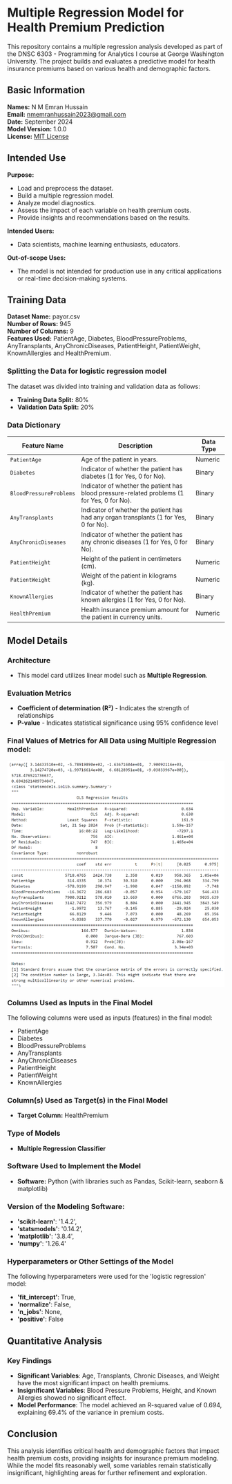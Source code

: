 # Multiple Regression Model for Health Premium Prediction

This repository contains a multiple regression analysis developed as part of the DNSC 6303 - Programming for Analytics I course at George Washington University. The project builds and evaluates a predictive model for health insurance premiums based on various health and demographic factors.

## Basic Information
**Names:** N M Emran Hussain  
**Email:** nmemranhussain2023@gmail.com  
**Date:** September 2024  
**Model Version:** 1.0.0  
**License:** [MIT License](LICENSE)

## Intended Use
**Purpose:** 
- Load and preprocess the dataset.
- Build a multiple regression model.
- Analyze model diagnostics.
- Assess the impact of each variable on health premium costs.
- Provide insights and recommendations based on the results.
  
**Intended Users:** 
- Data scientists, machine learning enthusiasts, educators.
  
**Out-of-scope Uses:** 
- The model is not intended for production use in any critical applications or real-time decision-making systems.

## Training Data
**Dataset Name:** payor.csv  
**Number of Rows:** 945  
**Number of Columns:** 9  
**Features Used:** PatientAge, Diabetes, BloodPressureProblems, AnyTransplants, AnyChronicDiseases, PatientHeight, PatientWeight, KnownAllergies and HealthPremium.

### Splitting the Data for logistic regression model
The dataset was divided into training and validation data as follows:
- **Training Data Split:** 80%
- **Validation Data Split:** 20%

### Data Dictionary

| **Feature Name**          | **Description**                                                                              | **Data Type** |
|---------------------------|----------------------------------------------------------------------------------------------|---------------|
| `PatientAge`              | Age of the patient in years.                                                                 | Numeric       |
| `Diabetes`                | Indicator of whether the patient has diabetes (1 for Yes, 0 for No).                         | Binary        |
| `BloodPressureProblems`   | Indicator of whether the patient has blood pressure-related problems (1 for Yes, 0 for No).  | Binary        |
| `AnyTransplants`          | Indicator of whether the patient has had any organ transplants (1 for Yes, 0 for No).        | Binary        |
| `AnyChronicDiseases`      | Indicator of whether the patient has any chronic diseases (1 for Yes, 0 for No).             | Binary        |
| `PatientHeight`           | Height of the patient in centimeters (cm).                                                   | Numeric       |
| `PatientWeight`           | Weight of the patient in kilograms (kg).                                                     | Numeric       |
| `KnownAllergies`          | Indicator of whether the patient has known allergies (1 for Yes, 0 for No).                  | Binary        |
| `HealthPremium`           | Health insurance premium amount for the patient in currency units.                           | Numeric       |

## Model Details
### Architecture  
- This model card utilizes linear model such as **Multiple Regression**. 

### Evaluation Metrics  
- **Coefficient of determination (R²)** - Indicates the strength of relationships
- **P-value** - Indicates statistical significance using 95% confidence level

### Final Values of Metrics for All Data using **Multiple Regression** model:
 
![OLS Regression Result in Python](Output_ML.png) 

### Columns Used as Inputs in the Final Model
The following columns were used as inputs (features) in the final model:
- PatientAge  
- Diabetes  
- BloodPressureProblems  
- AnyTransplants  
- AnyChronicDiseases  
- PatientHeight  
- PatientWeight  
- KnownAllergies  

### Column(s) Used as Target(s) in the Final Model
- **Target Column:** HealthPremium  

### Type of Models
- **Multiple Regression Classifier**
  
### Software Used to Implement the Model
- **Software:** Python (with libraries such as Pandas, Scikit-learn, seaborn & matplotlib)

### Version of the Modeling Software: 
- **'scikit-learn'**: '1.4.2',
- **'statsmodels'**: '0.14.2',
- **'matplotlib'**: '3.8.4',
- **'numpy'**: '1.26.4'

### Hyperparameters or Other Settings of the Model
The following hyperparameters were used for the 'logistic regression' model:
- **'fit_intercept'**: True,
- **'normalize'**: False,
- **'n_jobs'**: None,
- **'positive'**: False

## Quantitative Analysis
### Key Findings
- **Significant Variables**: Age, Transplants, Chronic Diseases, and Weight have the most significant impact on health premiums.
- **Insignificant Variables**: Blood Pressure Problems, Height, and Known Allergies showed no significant effect.
- **Model Performance**: The model achieved an R-squared value of 0.694, explaining 69.4% of the variance in premium costs.

## Conclusion
This analysis identifies critical health and demographic factors that impact health premium costs, providing insights for insurance premium modeling. While the model fits reasonably well, some variables remain statistically insignificant, highlighting areas for further refinement and exploration.


